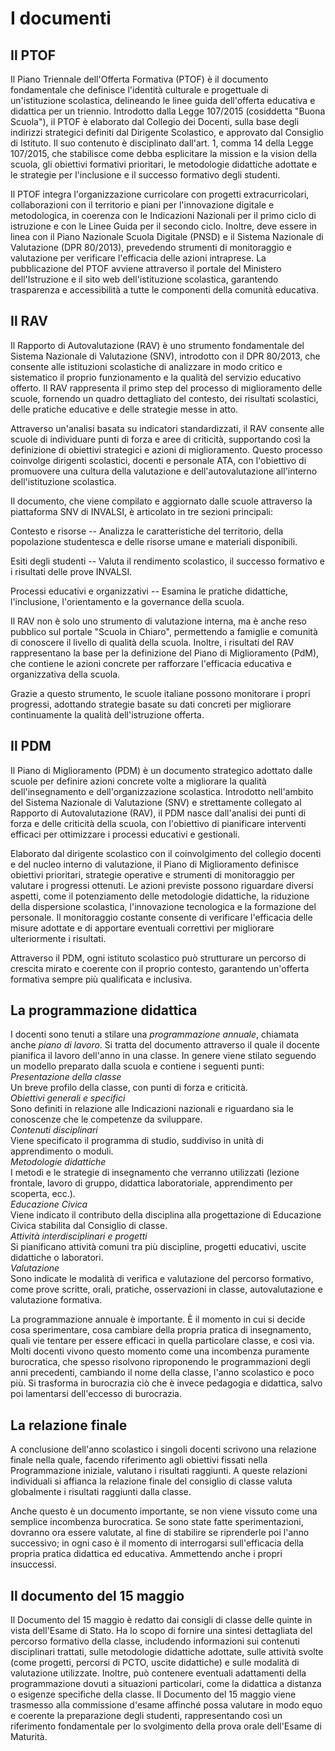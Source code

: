 # I documenti

## Il PTOF 

Il Piano Triennale dell'Offerta Formativa (PTOF) è il documento
fondamentale che definisce l'identità culturale e progettuale di
un'istituzione scolastica, delineando le linee guida dell'offerta
educativa e didattica per un triennio. Introdotto dalla Legge 107/2015
(cosiddetta "Buona Scuola"), il PTOF è elaborato dal Collegio dei
Docenti, sulla base degli indirizzi strategici definiti dal Dirigente
Scolastico, e approvato dal Consiglio di Istituto. Il suo contenuto è
disciplinato dall'art. 1, comma 14 della Legge 107/2015, che stabilisce
come debba esplicitare la mission e la vision della scuola, gli
obiettivi formativi prioritari, le metodologie didattiche adottate e le
strategie per l'inclusione e il successo formativo degli studenti.

Il PTOF integra l'organizzazione curricolare con progetti
extracurricolari, collaborazioni con il territorio e piani per
l'innovazione digitale e metodologica, in coerenza con le Indicazioni
Nazionali per il primo ciclo di istruzione e con le Linee Guida per il
secondo ciclo. Inoltre, deve essere in linea con il Piano Nazionale
Scuola Digitale (PNSD) e il Sistema Nazionale di Valutazione (DPR
80/2013), prevedendo strumenti di monitoraggio e valutazione per
verificare l'efficacia delle azioni intraprese. La pubblicazione del
PTOF avviene attraverso il portale del Ministero dell'Istruzione e il
sito web dell'istituzione scolastica, garantendo trasparenza e
accessibilità a tutte le componenti della comunità educativa.

## Il RAV  

Il Rapporto di Autovalutazione (RAV) è uno strumento fondamentale del
Sistema Nazionale di Valutazione (SNV), introdotto con il DPR 80/2013,
che consente alle istituzioni scolastiche di analizzare in modo critico
e sistematico il proprio funzionamento e la qualità del servizio
educativo offerto. Il RAV rappresenta il primo step del processo di
miglioramento delle scuole, fornendo un quadro dettagliato del contesto,
dei risultati scolastici, delle pratiche educative e delle strategie
messe in atto.

Attraverso un'analisi basata su indicatori standardizzati, il RAV
consente alle scuole di individuare punti di forza e aree di criticità,
supportando così la definizione di obiettivi strategici e azioni di
miglioramento. Questo processo coinvolge dirigenti scolastici, docenti e
personale ATA, con l'obiettivo di promuovere una cultura della
valutazione e dell'autovalutazione all'interno dell'istituzione
scolastica.

Il documento, che viene compilato e aggiornato dalle scuole attraverso
la piattaforma SNV di INVALSI, è articolato in tre sezioni principali:

Contesto e risorse -- Analizza le caratteristiche del territorio, della
popolazione studentesca e delle risorse umane e materiali disponibili.

Esiti degli studenti -- Valuta il rendimento scolastico, il successo
formativo e i risultati delle prove INVALSI.

Processi educativi e organizzativi -- Esamina le pratiche didattiche,
l'inclusione, l'orientamento e la governance della scuola.

Il RAV non è solo uno strumento di valutazione interna, ma è anche reso
pubblico sul portale "Scuola in Chiaro", permettendo a famiglie e
comunità di conoscere il livello di qualità della scuola. Inoltre, i
risultati del RAV rappresentano la base per la definizione del Piano di
Miglioramento (PdM), che contiene le azioni concrete per rafforzare
l'efficacia educativa e organizzativa della scuola.

Grazie a questo strumento, le scuole italiane possono monitorare i
propri progressi, adottando strategie basate su dati concreti per
migliorare continuamente la qualità dell'istruzione offerta.

## Il PDM

Il Piano di Miglioramento (PDM) è un documento strategico adottato dalle
scuole per definire azioni concrete volte a migliorare la qualità
dell'insegnamento e dell'organizzazione scolastica. Introdotto
nell'ambito del Sistema Nazionale di Valutazione (SNV) e strettamente
collegato al Rapporto di Autovalutazione (RAV), il PDM nasce
dall'analisi dei punti di forza e delle criticità della scuola, con
l'obiettivo di pianificare interventi efficaci per ottimizzare i
processi educativi e gestionali.

Elaborato dal dirigente scolastico con il coinvolgimento del collegio
docenti e del nucleo interno di valutazione, il Piano di Miglioramento
definisce obiettivi prioritari, strategie operative e strumenti di
monitoraggio per valutare i progressi ottenuti. Le azioni previste
possono riguardare diversi aspetti, come il potenziamento delle
metodologie didattiche, la riduzione della dispersione scolastica,
l'innovazione tecnologica e la formazione del personale. Il monitoraggio
costante consente di verificare l'efficacia delle misure adottate e di
apportare eventuali correttivi per migliorare ulteriormente i risultati.

Attraverso il PDM, ogni istituto scolastico può strutturare un percorso
di crescita mirato e coerente con il proprio contesto, garantendo
un'offerta formativa sempre più qualificata e inclusiva.

## La programmazione didattica

I docenti sono tenuti a stilare una *programmazione annuale*, chiamata
anche *piano di lavoro*. Si tratta del documento attraverso il quale il
docente pianifica il lavoro dell'anno in una classe. In genere viene
stilato seguendo un modello preparato dalla scuola e contiene i seguenti
punti:\
*Presentazione della classe*\
Un breve profilo della classe, con punti di forza e criticità.\
*Obiettivi generali e specifici*\
Sono definiti in relazione alle Indicazioni nazionali e riguardano sia
le conoscenze che le competenze da sviluppare.\
*Contenuti disciplinari*\
Viene specificato il programma di studio, suddiviso in unità di
apprendimento o moduli.\
*Metodologie didattiche*\
I metodi e le strategie di insegnamento che verranno utilizzati (lezione
frontale, lavoro di gruppo, didattica laboratoriale, apprendimento per
scoperta, ecc.).\
*Educazione Civica*\
Viene indicato il contributo della disciplina alla progettazione di
Educazione Civica stabilita dal Consiglio di classe.\
*Attività interdisciplinari e progetti*\
Si pianificano attività comuni tra più discipline, progetti educativi,
uscite didattiche o laboratori.\
*Valutazione*\
Sono indicate le modalità di verifica e valutazione del percorso
formativo, come prove scritte, orali, pratiche, osservazioni in classe,
autovalutazione e valutazione formativa.

La programmazione annuale è importante. È il momento in cui si decide
cosa sperimentare, cosa cambiare della propria pratica di insegnamento,
quali vie tentare per essere efficaci in quella particolare classe, e
così via. Molti docenti vivono questo momento come una incombenza
puramente burocratica, che spesso risolvono riproponendo le
programmazioni degli anni precedenti, cambiando il nome della classe,
l'anno scolastico e poco più. Si trasforma in burocrazia ciò che è
invece pedagogia e didattica, salvo poi lamentarsi dell'eccesso di
burocrazia.

## La relazione finale

A conclusione dell'anno scolastico i singoli docenti scrivono una
relazione finale nella quale, facendo riferimento agli obiettivi fissati
nella Programmazione iniziale, valutano i risultati raggiunti. A queste
relazioni individuali si affianca la relazione finale del consiglio di
classe valuta globalmente i risultati raggiunti dalla classe.

Anche questo è un documento importante, se non viene vissuto come una
semplice incombenza burocratica. Se sono state fatte sperimentazioni,
dovranno ora essere valutate, al fine di stabilire se riprenderle poi
l'anno successivo; in ogni caso è il momento di interrogarsi
sull'efficacia della propria pratica didattica ed educativa. Ammettendo
anche i propri insuccessi.

## Il documento del 15 maggio

Il Documento del 15 maggio è redatto dai consigli di classe delle quinte
in vista dell'Esame di Stato. Ha lo scopo di fornire una sintesi
dettagliata del percorso formativo della classe, includendo informazioni
sui contenuti disciplinari trattati, sulle metodologie didattiche
adottate, sulle attività svolte (come progetti, percorsi di PCTO, uscite
didattiche) e sulle modalità di valutazione utilizzate. Inoltre, può
contenere eventuali adattamenti della programmazione dovuti a situazioni
particolari, come la didattica a distanza o esigenze specifiche della
classe. Il Documento del 15 maggio viene trasmesso alla commissione
d'esame affinché possa valutare in modo equo e coerente la preparazione
degli studenti, rappresentando così un riferimento fondamentale per lo
svolgimento della prova orale dell'Esame di Maturità.

